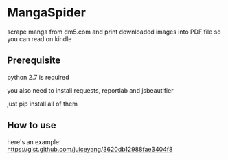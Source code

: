 # MangaSpider
scrape manga from dm5.com and print downloaded images into PDF file so you can read on kindle

## Prerequisite
python 2.7 is required

you also need to install requests, reportlab and jsbeautifier

just pip install all of them

## How to use
here's an example:
https://gist.github.com/juiceyang/3620db12988fae3404f8
